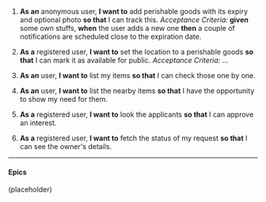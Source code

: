 1. **As an** anonymous user,
**I want to** add perishable goods with its expiry and optional photo **so that** I can track this.
*Acceptance Criteria:* **given** some own stuffs, **when** the user adds a new one **then** a couple of notifications are scheduled close to the expiration date.

2. **As a** registered user,
**I want to** set the location to a perishable goods **so that** I can mark it as available for public.
*Acceptance Criteria:* ...

3. **As an** user,
**I want to** list my items **so that** I can check those one by one.

4. **As an** user,
**I want to** list the nearby items **so that** I have the opportunity to show my need for them.

5. **As a** registered user,
**I want to** look the applicants **so that** I can approve an interest.

6. **As a** registered user,
**I want to** fetch the status of my request **so that** I can see the owner's details.

---

#### Epics

(placeholder)
